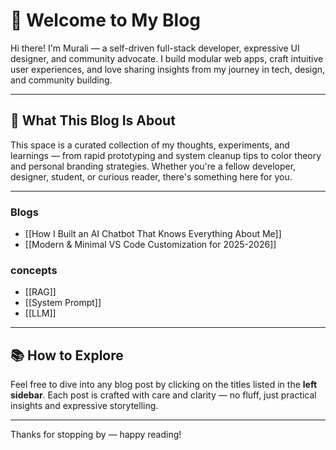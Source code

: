 # 👋 Welcome to My Blog

Hi there! I'm Murali — a self-driven full-stack developer, expressive UI designer, and community advocate. I build modular web apps, craft intuitive user experiences, and love sharing insights from my journey in tech, design, and community building.

---

## 📝 What This Blog Is About

This space is a curated collection of my thoughts, experiments, and learnings — from rapid prototyping and system cleanup tips to color theory and personal branding strategies. Whether you're a fellow developer, designer, student, or curious reader, there's something here for you.

---

### Blogs
- [[How I Built an AI Chatbot That Knows Everything About Me]]
- [[Modern & Minimal VS Code Customization for 2025-2026]]


### concepts
- [[RAG]]
- [[System Prompt]]
- [[LLM]]

---
## 📚 How to Explore

Feel free to dive into any blog post by clicking on the titles listed in the **left sidebar**. Each post is crafted with care and clarity — no fluff, just practical insights and expressive storytelling.

---

Thanks for stopping by — happy reading!
